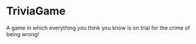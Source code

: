 # TriviaGame
A game in which everything you think you know is on trial for the crime of being wrong!
